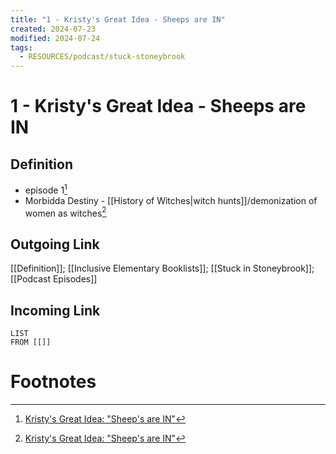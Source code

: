 ```yaml
---
title: "1 - Kristy's Great Idea - Sheeps are IN"
created: 2024-07-23
modified: 2024-07-24
tags:
  - RESOURCES/podcast/stuck-stoneybrook
---
```

# 1 - Kristy's Great Idea - Sheeps are IN
## Definition
- episode 1[^1]
- Morbidda Destiny - [[History of Witches|witch hunts]]/demonization of women as witches[^1]

## Outgoing Link
[[Definition]]; [[Inclusive Elementary Booklists]]; [[Stuck in Stoneybrook]]; [[Podcast Episodes]]
## Incoming Link
```dataview
LIST
FROM [[]]
```
# Footnotes

[^1]: [Kristy's Great Idea: "Sheep's are IN"](https://www.stuckinstoneybrook.com/episodes/episode-01-kristys-great-idea)
